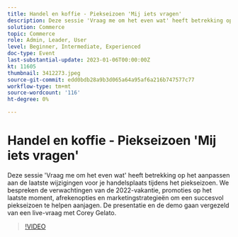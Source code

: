 ```yaml
---
title: Handel en koffie - Piekseizoen 'Mij iets vragen'
description: Deze sessie 'Vraag me om het even wat' heeft betrekking op het aanpassen aan de laatste wijzigingen voor je handelsplaats tijdens het piekseizoen. We bespreken de verwachtingen van de 2022-vakantie, promoties op het laatste moment, afrekenopties en marketingstrategieën om een succesvol piekseizoen te helpen aanjagen. De presentatie en de demo gaan vergezeld van een live-vraag met Corey Gelato.
solution: Commerce
topic: Commerce
role: Admin, Leader, User
level: Beginner, Intermediate, Experienced
doc-type: Event
last-substantial-update: 2023-01-06T00:00:00Z
kt: 11605
thumbnail: 3412273.jpeg
source-git-commit: edd0bdb28a9b3d065a64a95af6a216b747577c77
workflow-type: tm+mt
source-wordcount: '116'
ht-degree: 0%

---
```


# Handel en koffie - Piekseizoen &#39;Mij iets vragen&#39;

Deze sessie &#39;Vraag me om het even wat&#39; heeft betrekking op het aanpassen aan de laatste wijzigingen voor je handelsplaats tijdens het piekseizoen. We bespreken de verwachtingen van de 2022-vakantie, promoties op het laatste moment, afrekenopties en marketingstrategieën om een succesvol piekseizoen te helpen aanjagen. De presentatie en de demo gaan vergezeld van een live-vraag met Corey Gelato.

>[!VIDEO](https://video.tv.adobe.com/v/3412273/?quality=12&learn=on)
